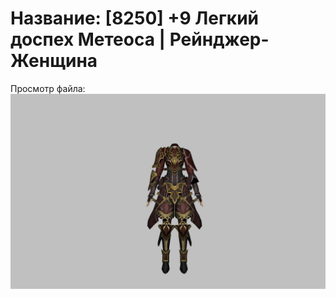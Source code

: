 # Название: [8250] +9 Легкий доспех Метеоса | Рейнджер-Женщина

Просмотр файла:
![p030030.png](p030030.png)